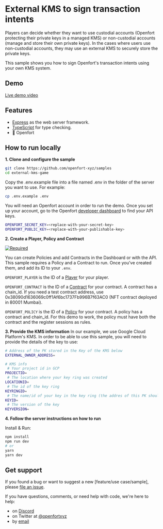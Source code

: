# External KMS to sign transaction intents

Players can decide whether they want to use custodial accounts (Openfort protecting their private keys in a managed KMS) or non-custodial accounts (manage and store their own private keys).
In the cases where users use non-custodial accounts, they may use an external KMS to securely store the private keys.

This sample shows you how to sign Openfort's transaction intents using your own KMS system.

## Demo
[Live demo video](https://www.youtube.com/watch?v=uHigZXdTECw)

## Features

- [Express](https://expressjs.com/) as the web server framework.
- [TypeScript](https://www.typescriptlang.org/) for type checking.
- 🏰 Openfort

## How to run locally

**1. Clone and configure the sample**

```bash
git clone https://github.com/openfort-xyz/samples
cd external-kms-game
```

Copy the .env.example file into a file named .env in the folder of the server you want to use. For example:

```bash
cp .env.example .env
```

You will need an Openfort account in order to run the demo. Once you set up your account, go to the Openfort [developer dashboard](https://dashboard.openfort.xyz/apikeys) to find your API keys.

```bash
OPENFORT_SECRET_KEY=<replace-with-your-secret-key>
OPENFORT_PUBLIC_KEY=<replace-with-your-publishable-key>
```

**2. Create a Player, Policy and Contract**

[![Required](https://img.shields.io/badge/REQUIRED-TRUE-ORANGE.svg)](https://shields.io/)

You can create Policies and add Contracts in the Dashboard or with the API. This sample requires a Policy and a Contract to run. Once you've created them, and add its ID to your `.env`.

`OPENFORT_PLAYER` is the ID of a [Player](https://www.openfort.xyz/docs/api/players#create-a-player) for your player. 

`OPENFORT_CONTRACT` is the ID of a [Contract](https://www.openfort.xyz/docs/api/contracts#create-a-contract) for your contract. A contract has a chain_id. 
If you need a test contract address, use 0x38090d1636069c0ff1Af6bc1737Fb996B7f63AC0 (NFT contract deployed in 80001 Mumbai).

`OPENFORT_POLICY` is the ID of a [Policy](https://www.openfort.xyz/docs/api/policies#create-a-policy) for your contract. A policy has a contract and chain_id. For this demo to work, the policy must have both the contract and the register sessions as rules.

**3. Provide the KMS information**
In our example, we use Google Cloud Platform's KMS. In order to be able to use this sample, you will need to provide the details of the key to use: 

```bash
# Address of the PK stored in the Key of the KMS below
EXTERNAL_OWNER_ADDRESS=

# KMS info
 # Your project id in GCP
PROJECTID=
 # The location where your key ring was created
LOCATIONID=
 # The id of the key ring
KEYRINGID=
 # The name/id of your key in the key ring (the addres of this PK should be the EXTERNAL_OWNER_ADDRESS above)
KEYID=
 # The version of the key
KEYVERSION=
```

**4. Follow the server instructions on how to run**

Install & Run:

```bash
npm install
npm run dev
# or
yarn
yarn dev
```

## Get support
If you found a bug or want to suggest a new [feature/use case/sample], please [file an issue](../../../issues).

If you have questions, comments, or need help with code, we're here to help:
- on [Discord](https://discord.com/invite/t7x7hwkJF4)
- on Twitter at [@openfortxyz](https://twitter.com/openfortxyz)
- by [email](mailto:support+github@openfort.xyz)
